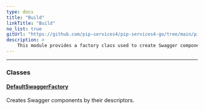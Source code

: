 ```yaml
---
type: docs
title: "Build"
linkTitle: "Build"
no_list: true
gitUrl: "https://github.com/pip-services4/pip-services4-go/tree/main/pip-services4-swagger-go"
description: >
    This module provides a factory class used to create Swagger components by their descriptors.
---
```

---

<div class="module-body"> 

### Classes

#### [DefaultSwaggerFactory](default_swagger_factory)
Creates Swagger components by their descriptors.

</div>


